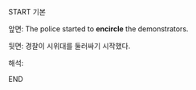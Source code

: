 START
기본

앞면:
The police started to **encircle** the demonstrators.


뒷면:
경찰이 시위대를 둘러싸기 시작했다.


해석:

<!--ID: 1733713308938-->
END